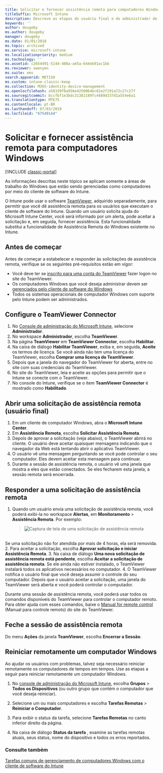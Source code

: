 ```yaml
---
title: Solicitar e fornecer assistência remota para computadores Windows
titleSuffix: Microsoft Intune
description: Descreve as etapas do usuário final e do administrador de TI necessárias para fornecer assistência remota para áreas de trabalho do Windows gerenciadas como computadores e as etapas para iniciar um computador remotamente.
keywords: ''
author: dougeby
ms.author: dougeby
manager: dougeby
ms.date: 01/01/2018
ms.topic: archived
ms.service: microsoft-intune
ms.localizationpriority: medium
ms.technology: ''
ms.assetid: c2654491-5144-408a-a45a-644eb91ac1bb
ms.reviewer: owenyen
ms.suite: ems
search.appverid: MET150
ms.custom: intune-classic-keep
ms.collection: M365-identity-device-management
ms.openlocfilehash: a58339f8a956e4250064bc81e2f291a72c27c27f
ms.sourcegitcommit: bccfbf1e3bdc31382189fc4489d337d1a554e6a1
ms.translationtype: MTE75
ms.contentlocale: pt-BR
ms.lasthandoff: 07/03/2019
ms.locfileid: "67549144"
---
```

# <a name="request-and-provide-remote-assistance-for-windows-pcs"></a>Solicitar e fornecer assistência remota para computadores Windows

[!INCLUDE [classic-portal](includes/classic-portal.md)]

As informações descritas neste tópico se aplicam somente a áreas de trabalho do Windows que estão sendo gerenciadas como computadores por meio do cliente de software do Intune.

O Intune pode usar o software [TeamViewer](https://www.teamviewer.com), adquirido separadamente, para permitir que você dê assistência remota para os usuários que executam o cliente de software do Intune. Quando um usuário solicita ajuda do Microsoft Intune Center, você será informado por um alerta, pode aceitar a solicitação e, em seguida, fornecer assistência. Esta funcionalidade substitui a funcionalidade de Assistência Remota do Windows existente no Intune.


## <a name="before-you-start"></a>Antes de começar

Antes de começar a estabelecer e responder às solicitações de assistência remota, verifique se os seguintes pré-requisitos estão em vigor:

- Você deve ter se [inscrito para uma conta do TeamViewer](https://login.teamviewer.com/LogOn#register) fazer logon no site do TeamViewer.
- Os computadores Windows que você deseja administrar devem ser [gerenciados pelo cliente de software do Windows](manage-windows-pcs-with-microsoft-intune.md)
- Todos os sistemas operacionais de computador Windows com suporte pelo Intune podem ser administrados.

## <a name="configure-the-teamviewer-connector"></a>Configure o TeamViewer Connector

1. No [Console de administração do Microsoft Intune](https://manage.microsoft.com), selecione **Administrador**.
2. No workspace **Administrador**, escolha **TeamViewer**.
3. Na página **TeamViewer** em **TeamViewer Connector**, escolha **Habilitar**.
4. Na caixa de diálogo **Habilitar TeamViewer**, exiba e, em seguida, **Aceite** os termos de licença. Se você ainda não tem uma licença do TeamViewer, escolha **Comprar uma licença do TeamViewer**.
5. Depois que a janela do navegador do TeamViewer for aberta, entre no site com suas credenciais do TeamViewer.
6. No site do TeamViewer, leia e aceite as opções para permitir que o Intune se conecte com o TeamViewer.
7. No console do Intune, verifique se o item **TeamViewer Connector** é mostrado como **Habilitado**.


## <a name="open-a-remote-assistance-request-end-user"></a>Abrir uma solicitação de assistência remota (usuário final)

1. Em um cliente de computador Windows, abra o **Microsoft Intune Center**.
2. Em **Assistência Remota**, escolha **Solicitar Assistência Remota**.
3. Depois de aprovar a solicitação (veja abaixo), o TeamViewer abrirá no cliente. O usuário deve aceitar quaisquer mensagens indicando que o navegador da Web está tentando abrir o aplicativo TeamViewer.
4. O usuário vê uma mensagem perguntando se você pode controlar o seu computador. Eles devem aceitar esta mensagem para continuar.
5. Durante a sessão de assistência remota, o usuário vê uma janela que mostra a eles que estão conectados. Se eles fecharem esta janela, a sessão remota será encerrada.

## <a name="respond-to-a-remote-assistance-request"></a>Responder a uma solicitação de assistência remota

1. Quando um usuário envia uma solicitação de assistência remota, você poderá exibi-la no workspace **Alertas**, em **Monitoramento** > **Assistência Remota**. Por exemplo:
   > ![Captura de tela de uma solicitação de assistência remota](/intune/media/team-viewer.png)

<br>Se uma solicitação não for atendida por mais de 4 horas, ela será removida.
2. Para aceitar a solicitação, escolha **Aprovar solicitação e iniciar Assistência Remota**.
3. Na caixa de diálogo **Uma nova solicitação de assistência remota está pendente**, escolha **Aceitar a solicitação de assistência remota**. Se ele ainda não estiver instalado, o TeamViewer instalará todos os aplicativos necessários no computador.
4. O TeamViewer notifica o usuário final que você deseja assumir o controle do seu computador. Depois que o usuário aceitar a solicitação, uma janela do TeamViewer será aberta e você poderá controlar o computador.

Durante uma sessão de assistência remota, você poderá usar todos os comandos disponíveis do TeamViewer para controlar o computador remoto. Para obter ajuda com esses comandos, baixe o [Manual for remote control](http://www.teamviewer.com/en/support/documents/) (Manual para controle remoto) do site do TeamViewer.

## <a name="close-the-remote-assistance-session"></a>Feche a sessão de assistência remota

Do menu **Ações** da janela **TeamViewer**, escolha **Encerrar a Sessão**.

## <a name="remotely-restart-a-windows-pc"></a>Reiniciar remotamente um computador Windows
Ao ajudar os usuários com problemas, talvez seja necessário reiniciar remotamente os computadores de tempos em tempos. Use as etapas a seguir para reiniciar remotamente um computador Windows.

1. No [console de administração do Microsoft Intune](https://manage.microsoft.com/), escolha **Grupos** &gt; **Todos os Dispositivos** (ou outro grupo que contém o computador que você deseja reiniciar).

2. Selecione um ou mais computadores e escolha **Tarefas Remotas** &gt; **Reiniciar o Computador**.

3. Para exibir o status da tarefa, selecione **Tarefas Remotas** no canto inferior direito da página.

4. Na caixa de diálogo **Status da tarefa** , examine as tarefas remotas atuais, seus status, nome do dispositivo e todos os erros reportados.

### <a name="see-also"></a>Consulte também

[Tarefas comuns de gerenciamento de computadores Windows com o cliente de software do Intune](common-windows-pc-management-tasks-with-the-microsoft-intune-computer-client.md)
